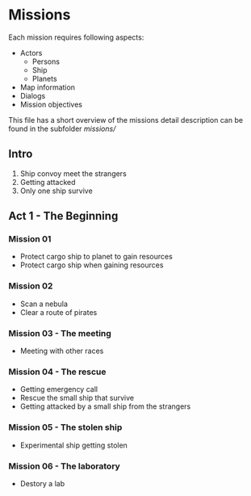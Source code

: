 # Missions

Each mission requires following aspects:

* Actors
    - Persons
    - Ship
    - Planets
* Map information
* Dialogs
* Mission objectives

This file has a short overview of the missions detail description can be found in the subfolder *missions/* 


## Intro

1. Ship convoy meet the strangers
2. Getting attacked
3. Only one ship survive

## Act 1 - The Beginning

###  Mission 01

* Protect cargo ship <Name> to planet <Name> to gain resources
* Protect cargo ship when gaining resources

### Mission 02 

* Scan a nebula
* Clear a route of pirates

### Mission 03 - The meeting

* Meeting with other races

### Mission 04 - The rescue

* Getting emergency call
* Rescue the small ship that survive
* Getting attacked by a small ship from the strangers

### Mission 05 - The stolen ship

* Experimental ship getting stolen

### Mission 06 - The laboratory

* Destory a lab


